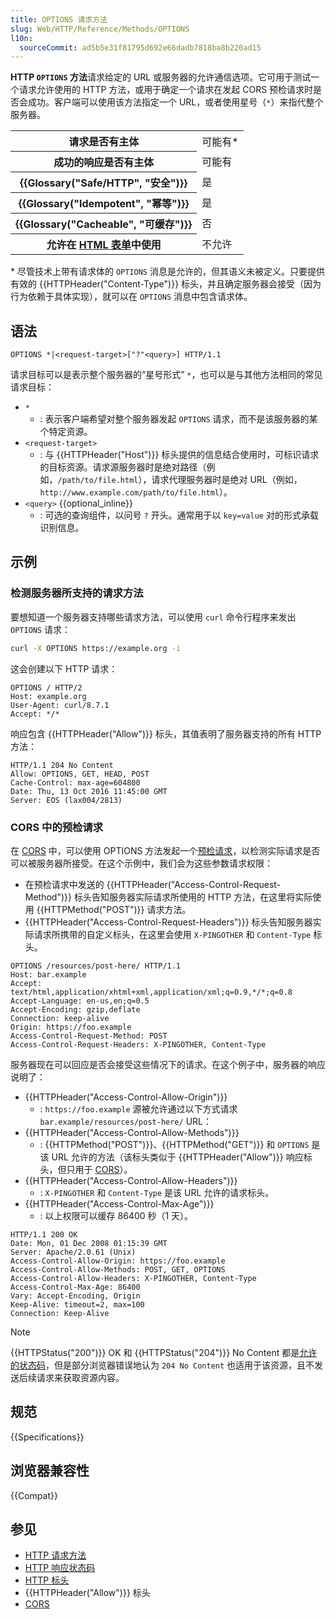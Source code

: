```yaml
---
title: OPTIONS 请求方法
slug: Web/HTTP/Reference/Methods/OPTIONS
l10n:
  sourceCommit: ad5b5e31f81795d692e66dadb7818ba8b220ad15
---
```


**HTTP `OPTIONS` 方法**请求给定的 URL 或服务器的允许通信选项。它可用于测试一个请求允许使用的 HTTP 方法，或用于确定一个请求在发起 CORS 预检请求时是否会成功。客户端可以使用该方法指定一个 URL，或者使用星号（`*`）来指代整个服务器。

<table class="properties">
  <tbody>
    <tr>
      <th scope="row">请求是否有主体</th>
      <td>可能有*</td>
    </tr>
    <tr>
      <th scope="row">成功的响应是否有主体</th>
      <td>可能有</td>
    </tr>
    <tr>
      <th scope="row">{{Glossary("Safe/HTTP", "安全")}}</th>
      <td>是</td>
    </tr>
    <tr>
      <th scope="row">{{Glossary("Idempotent", "幂等")}}</th>
      <td>是</td>
    </tr>
    <tr>
      <th scope="row">{{Glossary("Cacheable", "可缓存")}}</th>
      <td>否</td>
    </tr>
    <tr>
      <th scope="row">
        允许在 <a href="/zh-CN/docs/Learn_web_development/Extensions/Forms">HTML 表单</a>中使用
      </th>
      <td>不允许</td>
    </tr>
  </tbody>
</table>

\* 尽管技术上带有请求体的 `OPTIONS` 消息是允许的，但其语义未被定义。只要提供有效的 {{HTTPHeader("Content-Type")}} 标头，并且确定服务器会接受（因为行为依赖于具体实现），就可以在 `OPTIONS` 消息中包含请求体。

## 语法

```http
OPTIONS *|<request-target>["?"<query>] HTTP/1.1
```

请求目标可以是表示整个服务器的“星号形式” `*`，也可以是与其他方法相同的常见请求目标：

- `*`
  - : 表示客户端希望对整个服务器发起 `OPTIONS` 请求，而不是该服务器的某个特定资源。
- `<request-target>`
  - : 与 {{HTTPHeader("Host")}} 标头提供的信息结合使用时，可标识请求的目标资源。请求源服务器时是绝对路径（例如，`/path/to/file.html`），请求代理服务器时是绝对 URL（例如，`http://www.example.com/path/to/file.html`）。
- `<query>` {{optional_inline}}
  - : 可选的查询组件，以问号 `?` 开头。通常用于以 `key=value` 对的形式承载识别信息。

## 示例

### 检测服务器所支持的请求方法

要想知道一个服务器支持哪些请求方法，可以使用 `curl` 命令行程序来发出 `OPTIONS` 请求：

```bash
curl -X OPTIONS https://example.org -i
```

这会创建以下 HTTP 请求：

```http
OPTIONS / HTTP/2
Host: example.org
User-Agent: curl/8.7.1
Accept: */*
```

响应包含 {{HTTPHeader("Allow")}} 标头，其值表明了服务器支持的所有 HTTP 方法：

```http
HTTP/1.1 204 No Content
Allow: OPTIONS, GET, HEAD, POST
Cache-Control: max-age=604800
Date: Thu, 13 Oct 2016 11:45:00 GMT
Server: EOS (lax004/2813)
```

### CORS 中的预检请求

在 [CORS](/zh-CN/docs/Web/HTTP/Guides/CORS) 中，可以使用 OPTIONS 方法发起一个[预检请求](/zh-CN/docs/Glossary/Preflight_request)，以检测实际请求是否可以被服务器所接受。在这个示例中，我们会为这些参数请求权限：

- 在预检请求中发送的 {{HTTPHeader("Access-Control-Request-Method")}} 标头告知服务器实际请求所使用的 HTTP 方法，在这里将实际使用 {{HTTPMethod("POST")}} 请求方法。
- {{HTTPHeader("Access-Control-Request-Headers")}} 标头告知服务器实际请求所携带的自定义标头，在这里会使用 `X-PINGOTHER` 和 `Content-Type` 标头。

```http
OPTIONS /resources/post-here/ HTTP/1.1
Host: bar.example
Accept: text/html,application/xhtml+xml,application/xml;q=0.9,*/*;q=0.8
Accept-Language: en-us,en;q=0.5
Accept-Encoding: gzip,deflate
Connection: keep-alive
Origin: https://foo.example
Access-Control-Request-Method: POST
Access-Control-Request-Headers: X-PINGOTHER, Content-Type
```

服务器现在可以回应是否会接受这些情况下的请求。在这个例子中，服务器的响应说明了：

- {{HTTPHeader("Access-Control-Allow-Origin")}}
  - : `https://foo.example` 源被允许通过以下方式请求 `bar.example/resources/post-here/` URL：
- {{HTTPHeader("Access-Control-Allow-Methods")}}
  - : {{HTTPMethod("POST")}}、{{HTTPMethod("GET")}} 和 `OPTIONS` 是该 URL 允许的方法（该标头类似于 {{HTTPHeader("Allow")}} 响应标头，但只用于 [CORS](/zh-CN/docs/Web/HTTP/Guides/CORS)）。
- {{HTTPHeader("Access-Control-Allow-Headers")}}
  - : `X-PINGOTHER` 和 `Content-Type` 是该 URL 允许的请求标头。
- {{HTTPHeader("Access-Control-Max-Age")}}
  - : 以上权限可以缓存 86400 秒（1 天）。

```http
HTTP/1.1 200 OK
Date: Mon, 01 Dec 2008 01:15:39 GMT
Server: Apache/2.0.61 (Unix)
Access-Control-Allow-Origin: https://foo.example
Access-Control-Allow-Methods: POST, GET, OPTIONS
Access-Control-Allow-Headers: X-PINGOTHER, Content-Type
Access-Control-Max-Age: 86400
Vary: Accept-Encoding, Origin
Keep-Alive: timeout=2, max=100
Connection: Keep-Alive
```

> [!NOTE]
> {{HTTPStatus("200")}} OK 和 {{HTTPStatus("204")}} No Content 都是[允许的状态码](https://fetch.spec.whatwg.org/#ref-for-ok-status)，但是部分浏览器错误地认为 `204 No Content` 也适用于该资源，且不发送后续请求来获取资源内容。

## 规范

{{Specifications}}

## 浏览器兼容性

{{Compat}}

## 参见

- [HTTP 请求方法](/zh-CN/docs/Web/HTTP/Reference/Methods)
- [HTTP 响应状态码](/zh-CN/docs/Web/HTTP/Reference/Status)
- [HTTP 标头](/zh-CN/docs/Web/HTTP/Reference/Headers)
- {{HTTPHeader("Allow")}} 标头
- [CORS](/zh-CN/docs/Web/HTTP/Guides/CORS)

